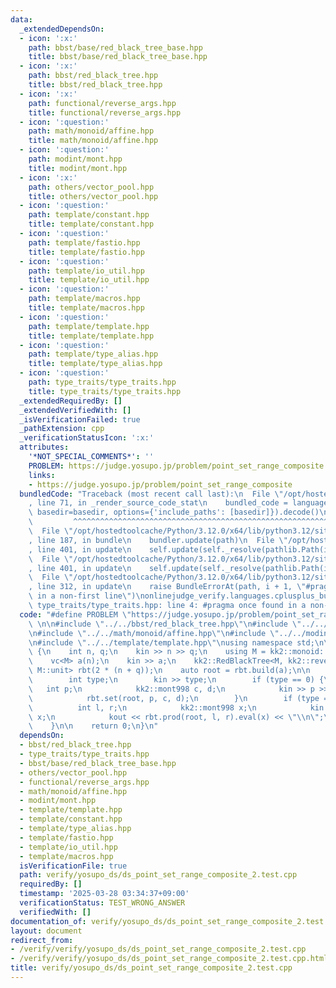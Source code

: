 ```yaml
---
data:
  _extendedDependsOn:
  - icon: ':x:'
    path: bbst/base/red_black_tree_base.hpp
    title: bbst/base/red_black_tree_base.hpp
  - icon: ':x:'
    path: bbst/red_black_tree.hpp
    title: bbst/red_black_tree.hpp
  - icon: ':x:'
    path: functional/reverse_args.hpp
    title: functional/reverse_args.hpp
  - icon: ':question:'
    path: math/monoid/affine.hpp
    title: math/monoid/affine.hpp
  - icon: ':question:'
    path: modint/mont.hpp
    title: modint/mont.hpp
  - icon: ':x:'
    path: others/vector_pool.hpp
    title: others/vector_pool.hpp
  - icon: ':question:'
    path: template/constant.hpp
    title: template/constant.hpp
  - icon: ':question:'
    path: template/fastio.hpp
    title: template/fastio.hpp
  - icon: ':question:'
    path: template/io_util.hpp
    title: template/io_util.hpp
  - icon: ':question:'
    path: template/macros.hpp
    title: template/macros.hpp
  - icon: ':question:'
    path: template/template.hpp
    title: template/template.hpp
  - icon: ':question:'
    path: template/type_alias.hpp
    title: template/type_alias.hpp
  - icon: ':question:'
    path: type_traits/type_traits.hpp
    title: type_traits/type_traits.hpp
  _extendedRequiredBy: []
  _extendedVerifiedWith: []
  _isVerificationFailed: true
  _pathExtension: cpp
  _verificationStatusIcon: ':x:'
  attributes:
    '*NOT_SPECIAL_COMMENTS*': ''
    PROBLEM: https://judge.yosupo.jp/problem/point_set_range_composite
    links:
    - https://judge.yosupo.jp/problem/point_set_range_composite
  bundledCode: "Traceback (most recent call last):\n  File \"/opt/hostedtoolcache/Python/3.12.0/x64/lib/python3.12/site-packages/onlinejudge_verify/documentation/build.py\"\
    , line 71, in _render_source_code_stat\n    bundled_code = language.bundle(stat.path,\
    \ basedir=basedir, options={'include_paths': [basedir]}).decode()\n          \
    \         ^^^^^^^^^^^^^^^^^^^^^^^^^^^^^^^^^^^^^^^^^^^^^^^^^^^^^^^^^^^^^^^^^^^^^^^^^^^^^^^^^\n\
    \  File \"/opt/hostedtoolcache/Python/3.12.0/x64/lib/python3.12/site-packages/onlinejudge_verify/languages/cplusplus.py\"\
    , line 187, in bundle\n    bundler.update(path)\n  File \"/opt/hostedtoolcache/Python/3.12.0/x64/lib/python3.12/site-packages/onlinejudge_verify/languages/cplusplus_bundle.py\"\
    , line 401, in update\n    self.update(self._resolve(pathlib.Path(included), included_from=path))\n\
    \  File \"/opt/hostedtoolcache/Python/3.12.0/x64/lib/python3.12/site-packages/onlinejudge_verify/languages/cplusplus_bundle.py\"\
    , line 401, in update\n    self.update(self._resolve(pathlib.Path(included), included_from=path))\n\
    \  File \"/opt/hostedtoolcache/Python/3.12.0/x64/lib/python3.12/site-packages/onlinejudge_verify/languages/cplusplus_bundle.py\"\
    , line 312, in update\n    raise BundleErrorAt(path, i + 1, \"#pragma once found\
    \ in a non-first line\")\nonlinejudge_verify.languages.cplusplus_bundle.BundleErrorAt:\
    \ type_traits/type_traits.hpp: line 4: #pragma once found in a non-first line\n"
  code: "#define PROBLEM \"https://judge.yosupo.jp/problem/point_set_range_composite\"\
    \ \n\n#include \"../../bbst/red_black_tree.hpp\"\n#include \"../../functional/reverse_args.hpp\"\
    \n#include \"../../math/monoid/affine.hpp\"\n#include \"../../modint/mont.hpp\"\
    \n#include \"../../template/template.hpp\"\nusing namespace std;\n\nint main()\
    \ {\n    int n, q;\n    kin >> n >> q;\n    using M = kk2::monoid::Affine<kk2::mont998>;\n\
    \    vc<M> a(n);\n    kin >> a;\n    kk2::RedBlackTree<M, kk2::reverse_args<M::op>,\
    \ M::unit> rbt(2 * (n + q));\n    auto root = rbt.build(a);\n\n    rep (q) {\n\
    \        int type;\n        kin >> type;\n        if (type == 0) {\n         \
    \   int p;\n            kk2::mont998 c, d;\n            kin >> p >> c >> d;\n\
    \            rbt.set(root, p, c, d);\n        }\n        if (type == 1) {\n  \
    \          int l, r;\n            kk2::mont998 x;\n            kin >> l >> r >>\
    \ x;\n            kout << rbt.prod(root, l, r).eval(x) << \"\\n\";\n        }\n\
    \    }\n\n    return 0;\n}\n"
  dependsOn:
  - bbst/red_black_tree.hpp
  - type_traits/type_traits.hpp
  - bbst/base/red_black_tree_base.hpp
  - others/vector_pool.hpp
  - functional/reverse_args.hpp
  - math/monoid/affine.hpp
  - modint/mont.hpp
  - template/template.hpp
  - template/constant.hpp
  - template/type_alias.hpp
  - template/fastio.hpp
  - template/io_util.hpp
  - template/macros.hpp
  isVerificationFile: true
  path: verify/yosupo_ds/ds_point_set_range_composite_2.test.cpp
  requiredBy: []
  timestamp: '2025-03-28 03:34:37+09:00'
  verificationStatus: TEST_WRONG_ANSWER
  verifiedWith: []
documentation_of: verify/yosupo_ds/ds_point_set_range_composite_2.test.cpp
layout: document
redirect_from:
- /verify/verify/yosupo_ds/ds_point_set_range_composite_2.test.cpp
- /verify/verify/yosupo_ds/ds_point_set_range_composite_2.test.cpp.html
title: verify/yosupo_ds/ds_point_set_range_composite_2.test.cpp
---
```

